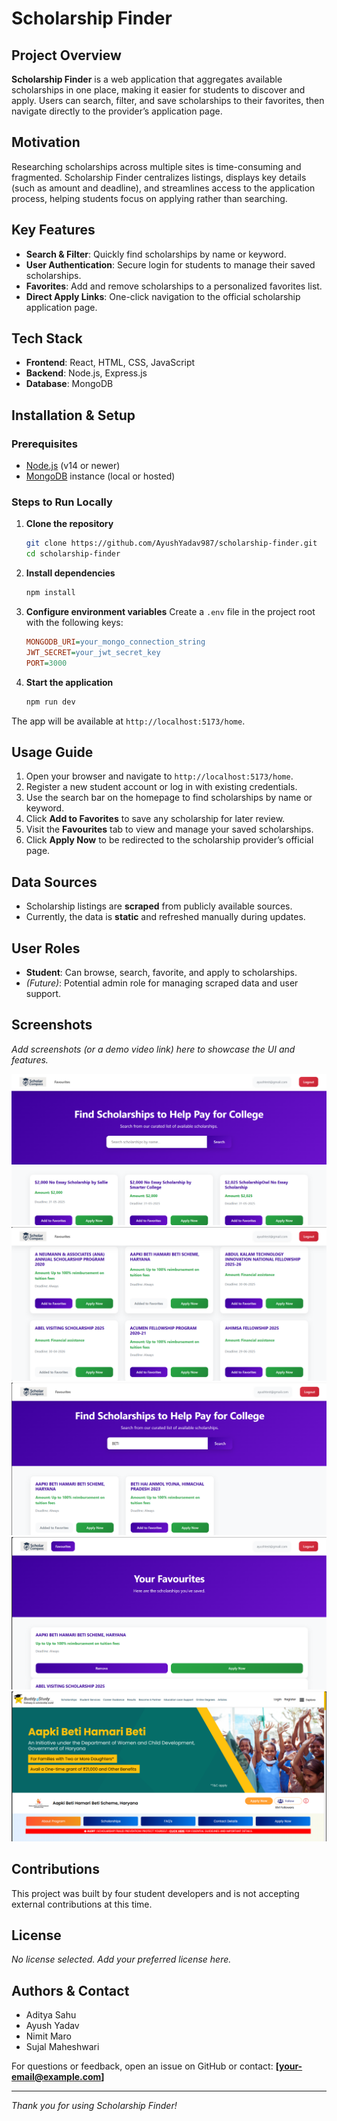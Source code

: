 # Scholarship Finder

## Project Overview

**Scholarship Finder** is a web application that aggregates available scholarships in one place, making it easier for students to discover and apply. Users can search, filter, and save scholarships to their favorites, then navigate directly to the provider’s application page.

## Motivation

Researching scholarships across multiple sites is time-consuming and fragmented. Scholarship Finder centralizes listings, displays key details (such as amount and deadline), and streamlines access to the application process, helping students focus on applying rather than searching.

## Key Features

* **Search & Filter**: Quickly find scholarships by name or keyword.
* **User Authentication**: Secure login for students to manage their saved scholarships.
* **Favorites**: Add and remove scholarships to a personalized favorites list.
* **Direct Apply Links**: One-click navigation to the official scholarship application page.

## Tech Stack

* **Frontend**: React, HTML, CSS, JavaScript
* **Backend**: Node.js, Express.js
* **Database**: MongoDB

## Installation & Setup

### Prerequisites

* [Node.js](https://nodejs.org/) (v14 or newer)
* [MongoDB](https://www.mongodb.com/) instance (local or hosted)

### Steps to Run Locally

1. **Clone the repository**

   ```bash
   git clone https://github.com/AyushYadav987/scholarship-finder.git
   cd scholarship-finder
   ```
2. **Install dependencies**

   ```bash
   npm install
   ```
3. **Configure environment variables**
   Create a `.env` file in the project root with the following keys:

   ```ini
   MONGODB_URI=your_mongo_connection_string
   JWT_SECRET=your_jwt_secret_key
   PORT=3000
   ```
4. **Start the application**

   ```bash
   npm run dev
   ```

The app will be available at `http://localhost:5173/home`.

## Usage Guide

1. Open your browser and navigate to `http://localhost:5173/home`.
2. Register a new student account or log in with existing credentials.
3. Use the search bar on the homepage to find scholarships by name or keyword.
4. Click **Add to Favorites** to save any scholarship for later review.
5. Visit the **Favourites** tab to view and manage your saved scholarships.
6. Click **Apply Now** to be redirected to the scholarship provider’s official page.

## Data Sources

* Scholarship listings are **scraped** from publicly available sources.
* Currently, the data is **static** and refreshed manually during updates.

## User Roles

* **Student**: Can browse, search, favorite, and apply to scholarships.
* *(Future)*: Potential admin role for managing scraped data and user support.

## Screenshots

*Add screenshots (or a demo video link) here to showcase the UI and features.*

![Homepage](./screenshots/homepage1.png)
![Homepage](./screenshots/homepage2.png)
![Search Results](./screenshots/search.png)
![Favourites](./screenshots/favourites.png)
![Redirected to the scholarship website](./screenshots/scholarship.png)

## Contributions

This project was built by four student developers and is not accepting external contributions at this time.

## License

*No license selected. Add your preferred license here.*

## Authors & Contact

* Aditya Sahu
* Ayush Yadav
* Nimit Maro
* Sujal Maheshwari

For questions or feedback, open an issue on GitHub or contact: **\[[your-email@example.com](mailto:your-email@example.com)]**

---

*Thank you for using Scholarship Finder!*
